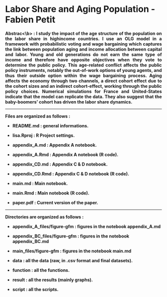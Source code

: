 # Labor Share and Aging Population - Fabien Petit

<p align="justify"> <b>Abstrac<\b> : I study the impact of the age structure of the population on the labor share in highincome countries. I use an OLG model in a framework with probabilistic voting and wage bargaining which captures the link between population aging and income allocation between capital and labor. Young and old generations do not earn the same type of income and therefore have opposite objectives when they vote to determine the public policy. This age-related conflict affects the public policy instruments, notably the out-of-work options of young agents, and thus their outside option within the wage bargaining process. Aging affects the economy through two channels, a direct cohort effect due to the cohort sizes and an indirect cohort-effect, working through the public policy choices. Numerical simulations for France and United-States indicate that the model can replicate the data. They also suggest that the baby-boomers’ cohort has driven the labor share dynamics.</p>

---

Files are organized as follows :

- **README.md** : general informations.
- lisa.Rproj : R Project settings.

- **appendix_A.md** : Appendix A notebook.
- appendix_A.Rmd : Appendix A notebook (R code).

- **appendix_CD.md** : Appendix C & D notebook.
- appendix_CD.Rmd : Appendix C & D notebook (R code).

- **main.md** : Main notebook.
- main.Rmd : Main notebook (R code).

- **paper.pdf** : Current version of the paper.

---

Directories are organized as follows :

- appendix_A_files/figure-gfm : figures in the notebook appendix_A.md
- appendix_BC_files/figure-gfm : figures in the notebook appendix_BC.md
- main_files/figure-gfm : figures in the notebook main.md

- **data** : all the data (raw, in .csv format and final datasets).
- **function** : all the functions.
- **result** : all the results (mainly graphs).
- **script** : all the scripts.
